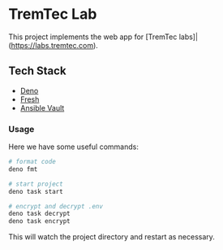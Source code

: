 # TremTec Lab

This project implements the web app for [TremTec labs]|(https://labs.tremtec.com).

## Tech Stack

- [Deno](https://deno.land/)
- [Fresh](https://fresh.deno.dev/)
- [Ansible Vault](https://docs.ansible.com/ansible/latest/vault_guide/)

### Usage

Here we have some useful commands:

```sh
# format code
deno fmt

# start project
deno task start

# encrypt and decrypt .env
deno task decrypt
deno task encrypt
```

This will watch the project directory and restart as necessary.
